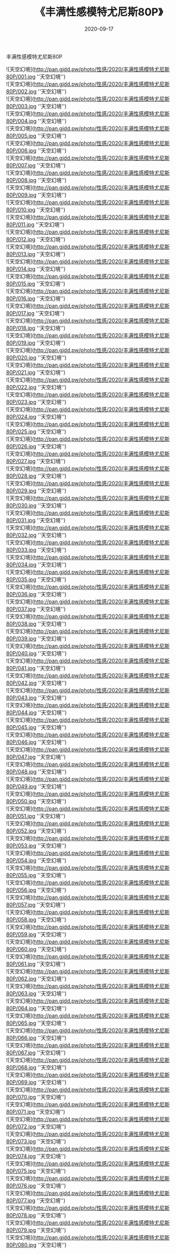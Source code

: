 ﻿---
layout: post
title:  《丰满性感模特尤尼斯80P》
date:   2020-09-17
img: http://pan.gjdd.pw/photo/性感/2020/丰满性感模特尤尼斯80P/000.jpg
categories: [美女, 性感, 泳衣]
---

丰满性感模特尤尼斯80P



![天空幻境](http://pan.gjdd.pw/photo/性感/2020/丰满性感模特尤尼斯80P/001.jpg ''天空幻境'') <br>
![天空幻境](http://pan.gjdd.pw/photo/性感/2020/丰满性感模特尤尼斯80P/002.jpg ''天空幻境'') <br>
![天空幻境](http://pan.gjdd.pw/photo/性感/2020/丰满性感模特尤尼斯80P/003.jpg ''天空幻境'') <br>
![天空幻境](http://pan.gjdd.pw/photo/性感/2020/丰满性感模特尤尼斯80P/004.jpg ''天空幻境'') <br>
![天空幻境](http://pan.gjdd.pw/photo/性感/2020/丰满性感模特尤尼斯80P/005.jpg ''天空幻境'') <br>
![天空幻境](http://pan.gjdd.pw/photo/性感/2020/丰满性感模特尤尼斯80P/006.jpg ''天空幻境'') <br>
![天空幻境](http://pan.gjdd.pw/photo/性感/2020/丰满性感模特尤尼斯80P/007.jpg ''天空幻境'') <br>
![天空幻境](http://pan.gjdd.pw/photo/性感/2020/丰满性感模特尤尼斯80P/008.jpg ''天空幻境'') <br>
![天空幻境](http://pan.gjdd.pw/photo/性感/2020/丰满性感模特尤尼斯80P/009.jpg ''天空幻境'') <br>
![天空幻境](http://pan.gjdd.pw/photo/性感/2020/丰满性感模特尤尼斯80P/010.jpg ''天空幻境'') <br>
![天空幻境](http://pan.gjdd.pw/photo/性感/2020/丰满性感模特尤尼斯80P/011.jpg ''天空幻境'') <br>
![天空幻境](http://pan.gjdd.pw/photo/性感/2020/丰满性感模特尤尼斯80P/012.jpg ''天空幻境'') <br>
![天空幻境](http://pan.gjdd.pw/photo/性感/2020/丰满性感模特尤尼斯80P/013.jpg ''天空幻境'') <br>
![天空幻境](http://pan.gjdd.pw/photo/性感/2020/丰满性感模特尤尼斯80P/014.jpg ''天空幻境'') <br>
![天空幻境](http://pan.gjdd.pw/photo/性感/2020/丰满性感模特尤尼斯80P/015.jpg ''天空幻境'') <br>
![天空幻境](http://pan.gjdd.pw/photo/性感/2020/丰满性感模特尤尼斯80P/016.jpg ''天空幻境'') <br>
![天空幻境](http://pan.gjdd.pw/photo/性感/2020/丰满性感模特尤尼斯80P/017.jpg ''天空幻境'') <br>
![天空幻境](http://pan.gjdd.pw/photo/性感/2020/丰满性感模特尤尼斯80P/018.jpg ''天空幻境'') <br>
![天空幻境](http://pan.gjdd.pw/photo/性感/2020/丰满性感模特尤尼斯80P/019.jpg ''天空幻境'') <br>
![天空幻境](http://pan.gjdd.pw/photo/性感/2020/丰满性感模特尤尼斯80P/020.jpg ''天空幻境'') <br>
![天空幻境](http://pan.gjdd.pw/photo/性感/2020/丰满性感模特尤尼斯80P/021.jpg ''天空幻境'') <br>
![天空幻境](http://pan.gjdd.pw/photo/性感/2020/丰满性感模特尤尼斯80P/022.jpg ''天空幻境'') <br>
![天空幻境](http://pan.gjdd.pw/photo/性感/2020/丰满性感模特尤尼斯80P/023.jpg ''天空幻境'') <br>
![天空幻境](http://pan.gjdd.pw/photo/性感/2020/丰满性感模特尤尼斯80P/024.jpg ''天空幻境'') <br>
![天空幻境](http://pan.gjdd.pw/photo/性感/2020/丰满性感模特尤尼斯80P/025.jpg ''天空幻境'') <br>
![天空幻境](http://pan.gjdd.pw/photo/性感/2020/丰满性感模特尤尼斯80P/026.jpg ''天空幻境'') <br>
![天空幻境](http://pan.gjdd.pw/photo/性感/2020/丰满性感模特尤尼斯80P/027.jpg ''天空幻境'') <br>
![天空幻境](http://pan.gjdd.pw/photo/性感/2020/丰满性感模特尤尼斯80P/028.jpg ''天空幻境'') <br>
![天空幻境](http://pan.gjdd.pw/photo/性感/2020/丰满性感模特尤尼斯80P/029.jpg ''天空幻境'') <br>
![天空幻境](http://pan.gjdd.pw/photo/性感/2020/丰满性感模特尤尼斯80P/030.jpg ''天空幻境'') <br>
![天空幻境](http://pan.gjdd.pw/photo/性感/2020/丰满性感模特尤尼斯80P/031.jpg ''天空幻境'') <br>
![天空幻境](http://pan.gjdd.pw/photo/性感/2020/丰满性感模特尤尼斯80P/032.jpg ''天空幻境'') <br>
![天空幻境](http://pan.gjdd.pw/photo/性感/2020/丰满性感模特尤尼斯80P/033.jpg ''天空幻境'') <br>
![天空幻境](http://pan.gjdd.pw/photo/性感/2020/丰满性感模特尤尼斯80P/034.jpg ''天空幻境'') <br>
![天空幻境](http://pan.gjdd.pw/photo/性感/2020/丰满性感模特尤尼斯80P/035.jpg ''天空幻境'') <br>
![天空幻境](http://pan.gjdd.pw/photo/性感/2020/丰满性感模特尤尼斯80P/036.jpg ''天空幻境'') <br>
![天空幻境](http://pan.gjdd.pw/photo/性感/2020/丰满性感模特尤尼斯80P/037.jpg ''天空幻境'') <br>
![天空幻境](http://pan.gjdd.pw/photo/性感/2020/丰满性感模特尤尼斯80P/038.jpg ''天空幻境'') <br>
![天空幻境](http://pan.gjdd.pw/photo/性感/2020/丰满性感模特尤尼斯80P/039.jpg ''天空幻境'') <br>
![天空幻境](http://pan.gjdd.pw/photo/性感/2020/丰满性感模特尤尼斯80P/040.jpg ''天空幻境'') <br>
![天空幻境](http://pan.gjdd.pw/photo/性感/2020/丰满性感模特尤尼斯80P/041.jpg ''天空幻境'') <br>
![天空幻境](http://pan.gjdd.pw/photo/性感/2020/丰满性感模特尤尼斯80P/042.jpg ''天空幻境'') <br>
![天空幻境](http://pan.gjdd.pw/photo/性感/2020/丰满性感模特尤尼斯80P/043.jpg ''天空幻境'') <br>
![天空幻境](http://pan.gjdd.pw/photo/性感/2020/丰满性感模特尤尼斯80P/044.jpg ''天空幻境'') <br>
![天空幻境](http://pan.gjdd.pw/photo/性感/2020/丰满性感模特尤尼斯80P/045.jpg ''天空幻境'') <br>
![天空幻境](http://pan.gjdd.pw/photo/性感/2020/丰满性感模特尤尼斯80P/046.jpg ''天空幻境'') <br>
![天空幻境](http://pan.gjdd.pw/photo/性感/2020/丰满性感模特尤尼斯80P/047.jpg ''天空幻境'') <br>
![天空幻境](http://pan.gjdd.pw/photo/性感/2020/丰满性感模特尤尼斯80P/048.jpg ''天空幻境'') <br>
![天空幻境](http://pan.gjdd.pw/photo/性感/2020/丰满性感模特尤尼斯80P/049.jpg ''天空幻境'') <br>
![天空幻境](http://pan.gjdd.pw/photo/性感/2020/丰满性感模特尤尼斯80P/050.jpg ''天空幻境'') <br>
![天空幻境](http://pan.gjdd.pw/photo/性感/2020/丰满性感模特尤尼斯80P/051.jpg ''天空幻境'') <br>
![天空幻境](http://pan.gjdd.pw/photo/性感/2020/丰满性感模特尤尼斯80P/052.jpg ''天空幻境'') <br>
![天空幻境](http://pan.gjdd.pw/photo/性感/2020/丰满性感模特尤尼斯80P/053.jpg ''天空幻境'') <br>
![天空幻境](http://pan.gjdd.pw/photo/性感/2020/丰满性感模特尤尼斯80P/054.jpg ''天空幻境'') <br>
![天空幻境](http://pan.gjdd.pw/photo/性感/2020/丰满性感模特尤尼斯80P/055.jpg ''天空幻境'') <br>
![天空幻境](http://pan.gjdd.pw/photo/性感/2020/丰满性感模特尤尼斯80P/056.jpg ''天空幻境'') <br>
![天空幻境](http://pan.gjdd.pw/photo/性感/2020/丰满性感模特尤尼斯80P/057.jpg ''天空幻境'') <br>
![天空幻境](http://pan.gjdd.pw/photo/性感/2020/丰满性感模特尤尼斯80P/058.jpg ''天空幻境'') <br>
![天空幻境](http://pan.gjdd.pw/photo/性感/2020/丰满性感模特尤尼斯80P/059.jpg ''天空幻境'') <br>
![天空幻境](http://pan.gjdd.pw/photo/性感/2020/丰满性感模特尤尼斯80P/060.jpg ''天空幻境'') <br>
![天空幻境](http://pan.gjdd.pw/photo/性感/2020/丰满性感模特尤尼斯80P/061.jpg ''天空幻境'') <br>
![天空幻境](http://pan.gjdd.pw/photo/性感/2020/丰满性感模特尤尼斯80P/062.jpg ''天空幻境'') <br>
![天空幻境](http://pan.gjdd.pw/photo/性感/2020/丰满性感模特尤尼斯80P/063.jpg ''天空幻境'') <br>
![天空幻境](http://pan.gjdd.pw/photo/性感/2020/丰满性感模特尤尼斯80P/064.jpg ''天空幻境'') <br>
![天空幻境](http://pan.gjdd.pw/photo/性感/2020/丰满性感模特尤尼斯80P/065.jpg ''天空幻境'') <br>
![天空幻境](http://pan.gjdd.pw/photo/性感/2020/丰满性感模特尤尼斯80P/066.jpg ''天空幻境'') <br>
![天空幻境](http://pan.gjdd.pw/photo/性感/2020/丰满性感模特尤尼斯80P/067.jpg ''天空幻境'') <br>
![天空幻境](http://pan.gjdd.pw/photo/性感/2020/丰满性感模特尤尼斯80P/068.jpg ''天空幻境'') <br>
![天空幻境](http://pan.gjdd.pw/photo/性感/2020/丰满性感模特尤尼斯80P/069.jpg ''天空幻境'') <br>
![天空幻境](http://pan.gjdd.pw/photo/性感/2020/丰满性感模特尤尼斯80P/070.jpg ''天空幻境'') <br>
![天空幻境](http://pan.gjdd.pw/photo/性感/2020/丰满性感模特尤尼斯80P/071.jpg ''天空幻境'') <br>
![天空幻境](http://pan.gjdd.pw/photo/性感/2020/丰满性感模特尤尼斯80P/072.jpg ''天空幻境'') <br>
![天空幻境](http://pan.gjdd.pw/photo/性感/2020/丰满性感模特尤尼斯80P/073.jpg ''天空幻境'') <br>
![天空幻境](http://pan.gjdd.pw/photo/性感/2020/丰满性感模特尤尼斯80P/074.jpg ''天空幻境'') <br>
![天空幻境](http://pan.gjdd.pw/photo/性感/2020/丰满性感模特尤尼斯80P/075.jpg ''天空幻境'') <br>
![天空幻境](http://pan.gjdd.pw/photo/性感/2020/丰满性感模特尤尼斯80P/076.jpg ''天空幻境'') <br>
![天空幻境](http://pan.gjdd.pw/photo/性感/2020/丰满性感模特尤尼斯80P/077.jpg ''天空幻境'') <br>
![天空幻境](http://pan.gjdd.pw/photo/性感/2020/丰满性感模特尤尼斯80P/078.jpg ''天空幻境'') <br>
![天空幻境](http://pan.gjdd.pw/photo/性感/2020/丰满性感模特尤尼斯80P/079.jpg ''天空幻境'') <br>
![天空幻境](http://pan.gjdd.pw/photo/性感/2020/丰满性感模特尤尼斯80P/080.jpg ''天空幻境'') <br>